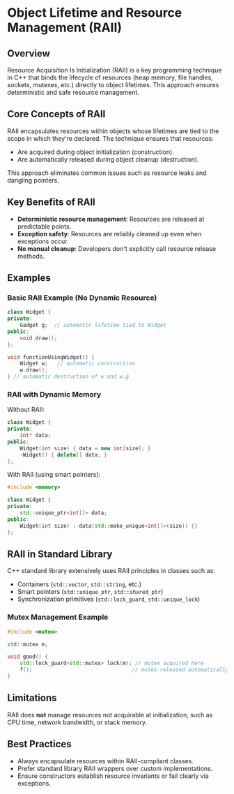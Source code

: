 # Object Lifetime and Resource Management (RAII)

## Overview

Resource Acquisition Is Initialization (RAII) is a key programming technique in C++ that binds the lifecycle of resources (heap memory, file handles, sockets, mutexes, etc.) directly to object lifetimes. This approach ensures deterministic and safe resource management.

## Core Concepts of RAII

RAII encapsulates resources within objects whose lifetimes are tied to the scope in which they're declared. The technique ensures that resources:

- Are acquired during object initialization (construction).
- Are automatically released during object cleanup (destruction).

This approach eliminates common issues such as resource leaks and dangling pointers.

## Key Benefits of RAII

- **Deterministic resource management**: Resources are released at predictable points.
- **Exception safety**: Resources are reliably cleaned up even when exceptions occur.
- **No manual cleanup**: Developers don't explicitly call resource release methods.

## Examples

### Basic RAII Example (No Dynamic Resource)

```cpp
class Widget {
private:
    Gadget g;  // automatic lifetime tied to Widget
public:
    void draw();
};

void functionUsingWidget() {
    Widget w;   // automatic construction
    w.draw();
} // automatic destruction of w and w.g
```

### RAII with Dynamic Memory

Without RAII:

```cpp
class Widget {
private:
    int* data;
public:
    Widget(int size) { data = new int[size]; }
    ~Widget() { delete[] data; }
};
```

With RAII (using smart pointers):

```cpp
#include <memory>

class Widget {
private:
    std::unique_ptr<int[]> data;
public:
    Widget(int size) : data(std::make_unique<int[]>(size)) {}
};
```

## RAII in Standard Library

C++ standard library extensively uses RAII principles in classes such as:

- Containers (`std::vector`, `std::string`, etc.)
- Smart pointers (`std::unique_ptr`, `std::shared_ptr`)
- Synchronization primitives (`std::lock_guard`, `std::unique_lock`)

### Mutex Management Example

```cpp
#include <mutex>

std::mutex m;

void good() {
    std::lock_guard<std::mutex> lock(m); // mutex acquired here
    f();                                // mutex released automatically
}
```

## Limitations

RAII does **not** manage resources not acquirable at initialization, such as CPU time, network bandwidth, or stack memory.

## Best Practices

- Always encapsulate resources within RAII-compliant classes.
- Prefer standard library RAII wrappers over custom implementations.
- Ensure constructors establish resource invariants or fail clearly via exceptions.
